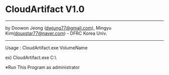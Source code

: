 # CloudArtifact V1.0
___________________________________________________________________________________________
by Doowon Jeong (dwjung77@gmail.com), Mingyu Kim(douxstar77@naver.com) - DFRC Korea Univ.
___________________________________________________________________________________________
Usage : CloudArtifact.exe VolumeName

ex) CloudArtifact.exe C:\

 ※Run This Program as administrator 
